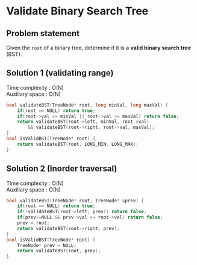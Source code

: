 # Validate Binary Search Tree

## Problem statement

Given the `root` of a binary tree, determine if it is a **valid binary search tree** (BST).

## Solution 1 (validating range)

Time complexity : O(N)  
Auxiliary space : O(N)

```cpp
bool validateBST(TreeNode* root, long minVal, long maxVal) {
    if(root == NULL) return true;
    if(root->val <= minVal || root->val >= maxVal) return false;
    return validateBST(root->left, minVal, root->val)
        && validateBST(root->right, root->val, maxVal);
}
bool isValidBST(TreeNode* root) {
    return validateBST(root, LONG_MIN, LONG_MAX);
}
```

## Solution 2 (Inorder traversal)

Time complexity : O(N)  
Auxiliary space : O(N)

```cpp
bool validateBST(TreeNode* root, TreeNode* &prev) {
    if(root == NULL) return true;
    if(!validateBST(root->left, prev)) return false;
    if(prev!=NULL && prev->val >= root->val) return false;
    prev = root;
    return validateBST(root->right, prev);
}
bool isValidBST(TreeNode* root) {
    TreeNode* prev = NULL;
    return validateBST(root, prev);
}
```
